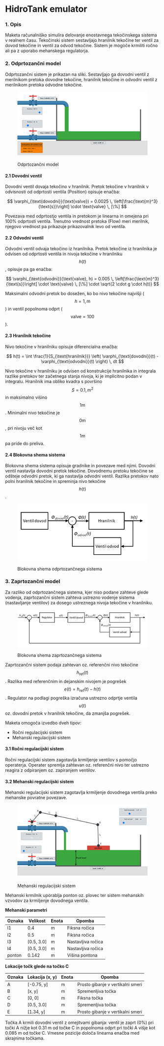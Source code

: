 # HidroTank emulator

### 1. Opis

Maketa računalniško simulira delovanje enostavnega tekočinskega sistema v realnem času. Tekočinski sistem sestavljajo hranilnik tekočine ter ventil za dovod tekočine in ventil za odvod tekočine. Sistem je mogoče krmiliti ročno ali pa z uporabo mehanskega regulatorja.

### 2. Odprtozančni model

Odprtozančni sistem je prikazan na sliki. Sestavljajo ga dovodni ventil z merilnikom pretoka dovodne tekočine, hranilnik tekočine in odvodni ventil z merilnikom pretoka odvodne tekočine.

<figure><img src="../../.gitbook/assets/image.png" alt=""><figcaption><p>Odprtozančni model </p></figcaption></figure>

#### 2.1 Dovodni ventil

Dovodni ventil dovaja tekočino v hranilnik. Pretok tekočine v hranilnik v odvisnosti od odprtosti ventila (Position) opisuje enačba:

$$
\varphi_{\text{dovodni}}(\text{valve}) = 0.0025 \, \left[\frac{\text{m}^3}{\text{s}}\right] \cdot \text{valve} \, [\%]
$$

Povezava med odprtostjo ventila in pretokom je linearna in omejena pri 100% odprtosti ventila. Trenutno vrednost pretoka (Flow) meri merilnik, njegovo vrednost pa prikazuje prikazovalnik levo od ventila.

#### 2.2 Odvodni ventil

Odvodni ventil odvaja tekočino iz hranilnika. Pretok tekočine iz hranilnika je odvisen od odprtosti ventila in nivoja tekočine v hranilniku $$h(t)$$, opisuje pa ga enačba:

$$
\varphi_{\text{odvodni}}(\text{valve}, h) = 0.005 \, \left[\frac{\text{m}^3}{\text{s}}\right] \cdot \text{valve} \, [\%] \cdot \sqrt{2 \cdot g \cdot h(t)}
$$

Maksimalni odvodni pretok bo dosežen, ko bo nivo tekočine najvišji ($$h = 1 , \text{m}$$) in ventil popolnoma odprt ($$\text{valve} = 100%$$).

#### 2.3 Hranilnik tekočine

Nivo tekočine v hranilniku opisuje diferencialna enačba:

$$
h(t) = \int \frac{1}{S_{\text{hranilnik}}} \left( \varphi_{\text{dovodni}}(t) - \varphi_{\text{odvodni}}(t) \right) \, dt
$$

Nivo tekočine v hranilniku je odvisen od konstrukcije hranilnika in integrala razlike pretokov ter začetnega stanja nivoja, ki je implicitno podan v integralu. Hranilnik ima obliko kvadra s površino $$S = 0.1 , \text{m}^2$$ in maksimalno višino $$1  \text{m}$$. Minimalni nivo tekočine je $$0 \text{m}$$, pri nivoju več kot $$1  \text{m}$$ pa pride do preliva.

#### 2.4 Blokovna shema sistema

Blokovna shema sistema opisuje gradnike in povezave med njimi. Dovodni ventil nastavlja dovodni pretok tekočine. Dovodnemu pretoku tekočine se odšteje odvodni pretok, ki ga nastavlja odvodni ventil. Razlika pretokov nato polni hranilnik tekočine in spreminja nivo tekočine $$h(t)$$.

<figure><img src="../../.gitbook/assets/image (1).png" alt="" width="516"><figcaption><p>Blokovna shema odprtozančnega sistema</p></figcaption></figure>

### 3. Zaprtozančni model

Za razliko od odprtozančnega sistema, kjer niso podane zahteve glede vodenja, zaprtozančni sistem zahteva ustrezno vodenje sistema (nastavljanje ventilov) za dosego ustreznega nivoja tekočine v hranilniku.

<figure><img src="../../.gitbook/assets/image (2).png" alt=""><figcaption><p>Blokovna shema zaprtozančnega sistema</p></figcaption></figure>

Zaprtozančni sistem podaja zahtevan oz. referenčni nivo tekočine $$h_{\text{ref}}(t)$$. Razlika med referenčnim in dejanskim nivojem je pogrešek $$e(t) = h_{\text{ref}}(t) - h(t)$$. Regulator na podlagi pogreška izračuna ustrezno odprtje ventila $$u(t)$$ oz. dovodni pretok v hranilnik tekočine, da zmanjša pogrešek.

Maketa omogoča izvedbo dveh tipov:

* Ročni regulacijski sistem
* Mehanski regulacijski sistem

#### 3.1 Ročni regulacijski sistem

Ročni regulacijski sistem zagotavlja krmiljenje ventilov s pomočjo operaterja. Operater spremlja zahtevan oz. referenčni nivo ter ustrezno reagira z odpiranjem oz. zapiranjem ventilov.

#### 3.2 Mehanski regulacijski sistem

Mehanski regulacijski sistem zagotavlja krmiljenje dovodnega ventila preko mehanske povratne povezave.&#x20;

<figure><img src="../../.gitbook/assets/image (3).png" alt=""><figcaption><p>Mehanski regulacijski sistem</p></figcaption></figure>

Mehanski krmilnik uporablja ponton oz. plovec ter sistem mehanskih vzvodov za krmiljenje dovodnega ventila.

**Mehanski parametri**

| Oznaka | Velikost    | Enota | Opomba             |
| ------ | ----------- | ----- | ------------------ |
| l1     | 0.4         | m     | Fiksna ročica      |
| l2     | 0.5         | m     | Fiksna ročica      |
| l3     | \[0.5, 3.0] | m     | Nastavljiva ročica |
| l4     | \[0.5, 3.0] | m     | Nastavljiva ročica |
| ponton | 0.142       | m     | Višina pontona     |

**Lokacije točk glede na točko C**

| Oznaka | Lokacija (x, y) | Enota | Opomba                            |
| ------ | --------------- | ----- | --------------------------------- |
| A      | \[-0.75, y]     | m     | Prosto gibanje v vertikalni smeri |
| B      | \[x, y]         | m     | Spremenljiva točka                |
| C      | \[0, 0]         | m     | Fiksna točka                      |
| D      | \[0.5, 3.0]     | m     | Spremenljiva točka                |
| E      | \[1.34, y]      | m     | Prosto gibanje v vertikalni smeri |

Točka A krmili dovodni ventil z omejitvami gibanja: ventil je zaprt (0%) pri točki A nižje kot 0.31 m od točke C in popolnoma odprt pri točki A višje kot 0.085 m od točke C. Vmesne pozicije določa linearna enačba med skrajnima točkama.
